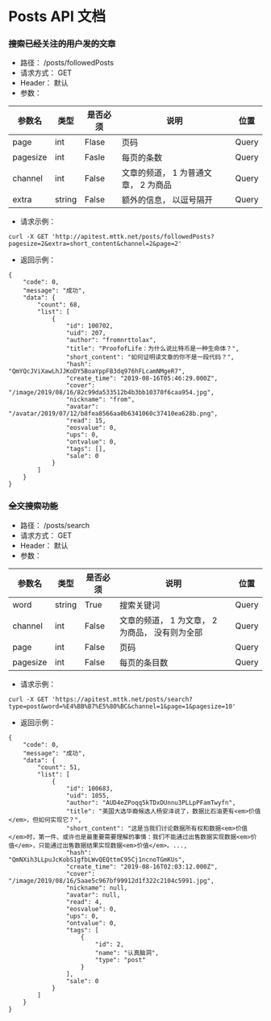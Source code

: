 # Posts API 文档

### ~~搜索已经关注的用户发的文章~~

- 路径： /posts/followedPosts
- 请求方式： GET
- Header： 默认
- 参数：

| 参数名   | 类型   | 是否必须 | 说明                                 | 位置  |
| -------- | ------ | -------- | ------------------------------------ | ----- |
| page     | int    | Flase    | 页码                                 | Query |
| pagesize | int    | Fasle    | 每页的条数                           | Query |
| channel  | int    | False    | 文章的频道， 1 为普通文章， 2 为商品 | Query |
| extra    | string | False    | 额外的信息， 以逗号隔开              | Query |

- 请求示例：

```
curl -X GET 'http://apitest.mttk.net/posts/followedPosts?pagesize=2&extra=short_content&channel=2&page=2'
```

- 返回示例：

```
{
    "code": 0,
    "message": "成功",
    "data": {
        "count": 68,
        "list": [
            {
                "id": 100702,
                "uid": 207,
                "author": "fromnrttolax",
                "title": "ProofofLife：为什么说比特币是一种生命体？",
                "short_content": "如何证明读文章的你不是一段代码？",
                "hash": "QmYQcJViXawLhJJKoDY5BoaYppFB3dq976hFLcamNMgeR7",
                "create_time": "2019-08-16T05:46:29.000Z",
                "cover": "/image/2019/08/16/82c99da533512b4b3bb10370f6caa954.jpg",
                "nickname": "from",
                "avatar": "/avatar/2019/07/12/b8fea8566aa0b6341060c37410ea628b.png",
                "read": 15,
                "eosvalue": 0,
                "ups": 0,
                "ontvalue": 0,
                "tags": [],
                "sale": 0
            }
        ]
    }
}
```

### ~~全文搜索功能~~

- 路径： /posts/search
- 请求方式： GET
- Header： 默认
- 参数：

| 参数名   | 类型   | 是否必须 | 说明                                            | 位置  |
| -------- | ------ | -------- | ----------------------------------------------- | ----- |
| word     | string | True     | 搜索关键词                                      | Query |
| channel  | int    | False    | 文章的频道， 1 为文章， 2 为商品， 没有则为全部 | Query |
| page     | int    | False    | 页码                                            | Query |
| pagesize | int    | False    | 每页的条目数                                    | Query |

- 请求示例：

```
curl -X GET 'https://apitest.mttk.net/posts/search?type=post&word=%E4%BB%B7%E5%80%BC&channel=1&page=1&pagesize=10'
```

- 返回示例：

```
{
    "code": 0,
    "message": "成功",
    "data": {
        "count": 51,
        "list": [
            {
                "id": 100683,
                "uid": 1055,
                "author": "AUD4eZPoqq5kTDxDUnnu3PLLpPFamTwyfn",
                "title": "美国大选华裔候选人杨安泽说了，数据比石油更有<em>价值</em>，但如何实现它？",
                "short_content": "这是当我们讨论数据所有权和数据<em>价值</em>时，第一件、或许也是最重要需要理解的事情：我们不能通过出售数据实现数据<em>价值</em>，只能通过出售数据结果实现数据<em>价值</em>。...,
                "hash": "QmNXih3LLpuJcKobS1gfbLWvQEQttmC95Cj1ncnoTGmKUs",
                "create_time": "2019-08-16T02:03:12.000Z",
                "cover": "/image/2019/08/16/5aae5c967bf99912d1f322c2104c5991.jpg",
                "nickname": null,
                "avatar": null,
                "read": 4,
                "eosvalue": 0,
                "ups": 0,
                "ontvalue": 0,
                "tags": [
                    {
                        "id": 2,
                        "name": "认真脑洞",
                        "type": "post"
                    }
                ],
                "sale": 0
            }
        ]
    }
}
```
